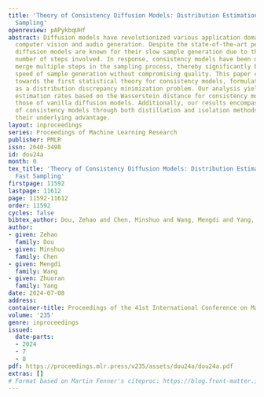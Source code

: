 ```yaml
---
title: 'Theory of Consistency Diffusion Models: Distribution Estimation Meets Fast
  Sampling'
openreview: pAPykbqUHf
abstract: Diffusion models have revolutionized various application domains, including
  computer vision and audio generation. Despite the state-of-the-art performance,
  diffusion models are known for their slow sample generation due to the extensive
  number of steps involved. In response, consistency models have been developed to
  merge multiple steps in the sampling process, thereby significantly boosting the
  speed of sample generation without compromising quality. This paper contributes
  towards the first statistical theory for consistency models, formulating their training
  as a distribution discrepancy minimization problem. Our analysis yields statistical
  estimation rates based on the Wasserstein distance for consistency models, matching
  those of vanilla diffusion models. Additionally, our results encompass the training
  of consistency models through both distillation and isolation methods, demystifying
  their underlying advantage.
layout: inproceedings
series: Proceedings of Machine Learning Research
publisher: PMLR
issn: 2640-3498
id: dou24a
month: 0
tex_title: 'Theory of Consistency Diffusion Models: Distribution Estimation Meets
  Fast Sampling'
firstpage: 11592
lastpage: 11612
page: 11592-11612
order: 11592
cycles: false
bibtex_author: Dou, Zehao and Chen, Minshuo and Wang, Mengdi and Yang, Zhuoran
author:
- given: Zehao
  family: Dou
- given: Minshuo
  family: Chen
- given: Mengdi
  family: Wang
- given: Zhuoran
  family: Yang
date: 2024-07-08
address:
container-title: Proceedings of the 41st International Conference on Machine Learning
volume: '235'
genre: inproceedings
issued:
  date-parts:
  - 2024
  - 7
  - 8
pdf: https://proceedings.mlr.press/v235/assets/dou24a/dou24a.pdf
extras: []
# Format based on Martin Fenner's citeproc: https://blog.front-matter.io/posts/citeproc-yaml-for-bibliographies/
---
```

